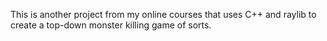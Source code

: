 This is another project from my online courses that uses C++ and raylib to create a top-down monster killing game of sorts.
